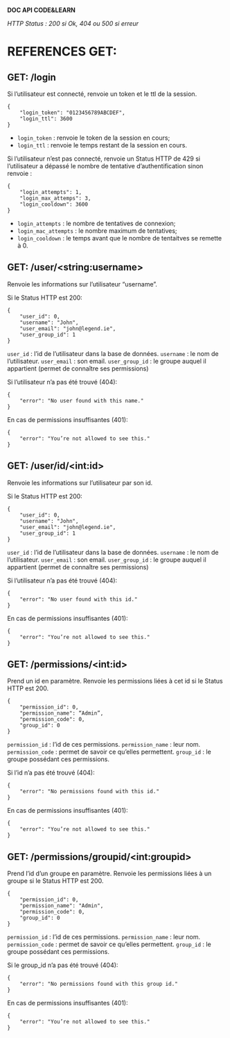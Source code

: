 **DOC API CODE&LEARN**

*HTTP Status : 200 si Ok, 404 ou 500 si erreur*


# REFERENCES GET:


## GET: /login

Si l’utilisateur est connecté, renvoie un token et le ttl de la session.

    {
		"login_token": "0123456789ABCDEF",
		"login_ttl": 3600
	}

* `login_token` : renvoie le token de la session en cours;
* `login_ttl` : renvoie le temps restant de la session en cours.

Si l’utilisateur n’est pas connecté, renvoie un Status HTTP de 429 si l’utilisateur a dépassé le nombre de tentative d’authentification sinon renvoie :

    {
		"login_attempts": 1,
		"login_max_attemps": 3,
		"login_cooldown": 3600
	}

* `login_attempts` : le nombre de tentatives de connexion;
* `login_mac_attempts` : le nombre maximum de tentatives;
* `login_cooldown` : le temps avant que le nombre de tentaitves se remette à 0.

## GET: /user/&lt;string:username&gt;

Renvoie les informations sur l’utilisateur “username”.

Si le Status HTTP est 200:

	{
		"user_id": 0,
		"username": "John",
		"user_email": "john@legend.ie",
		"user_group_id": 1
	}

`user_id` : l’id de l’utilisateur dans la base de données.
`username` : le nom de l’utilisateur.
`user_email` : son email.
`user_group_id` : le groupe auquel il appartient (permet de connaître ses permissions)

Si l’utilisateur n’a pas été trouvé (404):

	{
		"error": "No user found with this name."
	}

En cas de permissions insuffisantes (401):

	{
		"error": "You’re not allowed to see this."
	}


## GET: /user/id/&lt;int:id&gt;

Renvoie les informations sur l’utilisateur par son id.

Si le Status HTTP est 200:

	{
		"user_id": 0,
		"username": "John",
		"user_email": "john@legend.ie",
		"user_group_id": 1
	}

`user_id` : l’id de l’utilisateur dans la base de données.
`username` : le nom de l’utilisateur.
`user_email` : son email.
`user_group_id` : le groupe auquel il appartient (permet de connaître ses permissions)

Si l’utilisateur n’a pas été trouvé (404):

	{
		"error": "No user found with this id."
	}

En cas de permissions insuffisantes (401):

	{
		"error": "You’re not allowed to see this."
	}

## GET: /permissions/&lt;int:id&gt;

Prend un id en paramètre. Renvoie les permissions liées à cet id si le Status HTTP est 200.

	{
		"permission_id": 0,
		"permission_name": “Admin”,
		"permission_code": 0,
		"group_id": 0
	}

`permission_id` : l’id de ces permissions.
`permission_name` : leur nom.
`permission_code` : permet de savoir ce qu’elles permettent.
`group_id` : le groupe possédant ces permissions.

Si l’id n’a pas été trouvé (404):

	{
		"error": "No permissions found with this id."
	}

En cas de permissions insuffisantes (401):

	{
		"error": "You’re not allowed to see this."
	}

## GET: /permissions/groupid/&lt;int:groupid&gt;

Prend l’id d’un groupe en paramètre. Renvoie les permissions liées à un groupe si le Status HTTP est 200.

	{
		"permission_id": 0,
		"permission_name": "Admin",
		"permission_code": 0,
		"group_id": 0
	}

`permission_id` : l’id de ces permissions.
`permission_name` : leur nom.
`permission_code` : permet de savoir ce qu’elles permettent.
`group_id` : le groupe possédant ces permissions.

Si le group_id n’a pas été trouvé (404):

	{
		"error": "No permissions found with this group id."
	}

En cas de permissions insuffisantes (401):

	{
	    "error": "You’re not allowed to see this."
	}